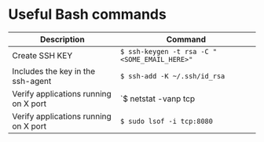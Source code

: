 # Useful Bash commands

| Description                           | Command                                      |
| ------------------------------------- | -------------------------------------------- |
| Create SSH KEY                        | `$ ssh-keygen -t rsa -C "<SOME_EMAIL_HERE>"` |
| Includes the key in the ssh-agent     | `$ ssh-add -K ~/.ssh/id_rsa`                 |
| Verify applications running on X port | `$ netstat -vanp tcp | grep 8080`            |
| Verify applications running on X port | `$ sudo lsof -i tcp:8080`                    |